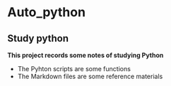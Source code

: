 # Auto_python

## Study python 

**This project records some notes of studying Python**

* The Pyhton scripts are some functions
* The Markdown files are some reference materials


